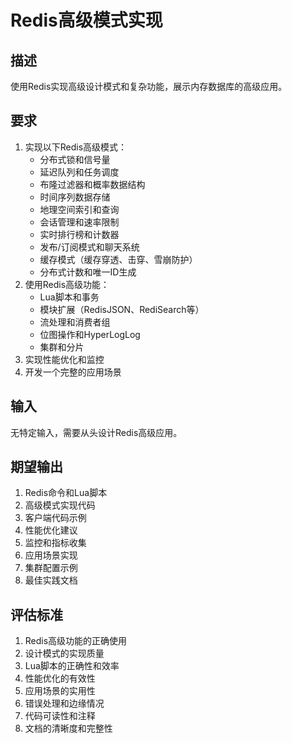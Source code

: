# Redis高级模式实现

## 描述
使用Redis实现高级设计模式和复杂功能，展示内存数据库的高级应用。

## 要求
1. 实现以下Redis高级模式：
   - 分布式锁和信号量
   - 延迟队列和任务调度
   - 布隆过滤器和概率数据结构
   - 时间序列数据存储
   - 地理空间索引和查询
   - 会话管理和速率限制
   - 实时排行榜和计数器
   - 发布/订阅模式和聊天系统
   - 缓存模式（缓存穿透、击穿、雪崩防护）
   - 分布式计数和唯一ID生成
2. 使用Redis高级功能：
   - Lua脚本和事务
   - 模块扩展（RedisJSON、RediSearch等）
   - 流处理和消费者组
   - 位图操作和HyperLogLog
   - 集群和分片
3. 实现性能优化和监控
4. 开发一个完整的应用场景

## 输入
无特定输入，需要从头设计Redis高级应用。

## 期望输出
1. Redis命令和Lua脚本
2. 高级模式实现代码
3. 客户端代码示例
4. 性能优化建议
5. 监控和指标收集
6. 应用场景实现
7. 集群配置示例
8. 最佳实践文档

## 评估标准
1. Redis高级功能的正确使用
2. 设计模式的实现质量
3. Lua脚本的正确性和效率
4. 性能优化的有效性
5. 应用场景的实用性
6. 错误处理和边缘情况
7. 代码可读性和注释
8. 文档的清晰度和完整性